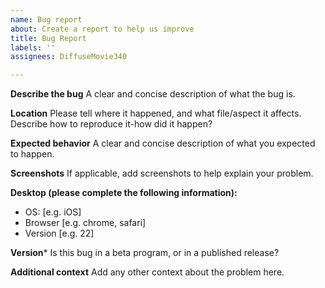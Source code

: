 ```yaml
---
name: Bug report
about: Create a report to help us improve
title: Bug Report
labels: ''
assignees: DiffuseMovie340

---
```


**Describe the bug**
A clear and concise description of what the bug is.

**Location**
Please tell where it happened, and what file/aspect it affects. Describe how to reproduce it-how did it happen?

**Expected behavior**
A clear and concise description of what you expected to happen.

**Screenshots**
If applicable, add screenshots to help explain your problem.

**Desktop (please complete the following information):**
 - OS: [e.g. iOS]
 - Browser [e.g. chrome, safari]
 - Version [e.g. 22]

**Version***
Is this bug in a beta program, or in a published release?

**Additional context**
Add any other context about the problem here.
